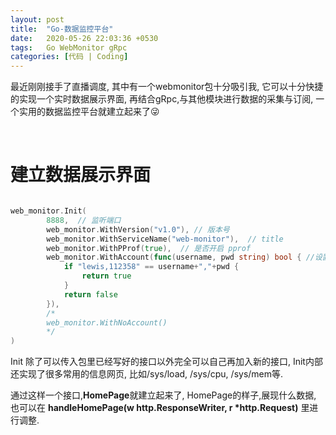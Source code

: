 ```yaml
---
layout: post
title:  "Go-数据监控平台"
date:   2020-05-26 22:03:36 +0530
tags:   Go WebMonitor gRpc
categories: [代码 | Coding]
---
```

最近刚刚接手了直播调度, 其中有一个webmonitor包十分吸引我, 它可以十分快捷的实现一个实时数据展示界面, 再结合gRpc,与其他模块进行数据的采集与订阅, 一个实用的数据监控平台就建立起来了:stuck_out_tongue_winking_eye:

&nbsp;
# 建立数据展示界面

```go

web_monitor.Init(
        8888,  // 监听端口
		web_monitor.WithVersion("v1.0"), // 版本号
 		web_monitor.WithServiceName("web-monitor"),  // title
        web_monitor.WithPProf(true),  // 是否开启 pprof
		web_monitor.WithAccount(func(username, pwd string) bool { //设置网页登录账号密码
			if "lewis,112358" == username+","+pwd {
				return true
			}
			return false
        }),
        /*
        web_monitor.WithNoAccount()
        */
)

```

Init 除了可以传入包里已经写好的接口以外完全可以自己再加入新的接口, Init内部还实现了很多常用的信息网页, 比如/sys/load, /sys/cpu, /sys/mem等.

通过这样一个接口,**HomePage**就建立起来了, HomePage的样子,展现什么数据, 也可以在 **handleHomePage(w http.ResponseWriter, r \*http.Request)** 里进行调整.



